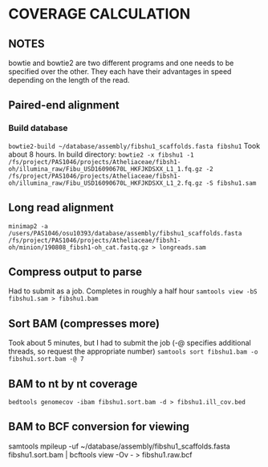 # COVERAGE CALCULATION
## NOTES
bowtie and bowtie2 are two different programs and one needs to be specified over the other. They each have their advantages in speed depending on the length of the read.


## Paired-end alignment

### Build database

`bowtie2-build ~/database/assembly/fibshu1_scaffolds.fasta fibshu1`
Took about 8 hours. In build directory:
`bowtie2 -x fibshu1 -1 /fs/project/PAS1046/projects/Atheliaceae/fibsh1-oh/illumina_raw/Fibu_USD16090670L_HKFJKDSXX_L1_1.fq.gz -2 /fs/project/PAS1046/projects/Atheliaceae/fibsh1-oh/illumina_raw/Fibu_USD16090670L_HKFJKDSXX_L1_2.fq.gz -S fibshu1.sam`

## Long read alignment

`minimap2 -a /users/PAS1046/osu10393/database/assembly/fibshu1_scaffolds.fasta  /fs/project/PAS1046/projects/Atheliaceae/fibsh1-oh/minion/190808_fibsh1-oh_cat.fastq.gz > longreads.sam`

## Compress output to parse

Had to submit as a job. Completes in roughly a half hour
`samtools view -bS fibshu1.sam > fibshu1.bam`

## Sort BAM (compresses more)

Took about 5 minutes, but I had to submit the job (-@ specifies additional threads, so request the appropriate number)
`samtools sort fibshu1.bam -o fibshu1.sort.bam -@ 7`

## BAM to nt by nt coverage

`bedtools genomecov -ibam fibshu1.sort.bam -d > fibshu1.ill_cov.bed`

## BAM to BCF conversion for viewing

samtools mpileup -uf ~/database/assembly/fibshu1_scaffolds.fasta fibshu1.sort.bam | bcftools view -Ov - > fibshu1.raw.bcf
